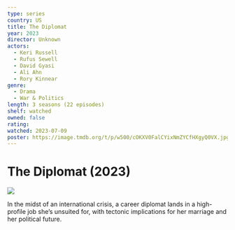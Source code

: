 ```yaml
---
type: series
country: US
title: The Diplomat
year: 2023
director: Unknown
actors:
  - Keri Russell
  - Rufus Sewell
  - David Gyasi
  - Ali Ahn
  - Rory Kinnear
genre:
  - Drama
  - War & Politics
length: 3 seasons (22 episodes)
shelf: watched
owned: false
rating:
watched: 2023-07-09
poster: https://image.tmdb.org/t/p/w500/cOKXV0FalCYixNmZYCfHXgyQ0VX.jpg
---
```


# The Diplomat (2023)

![](https://image.tmdb.org/t/p/w500/cOKXV0FalCYixNmZYCfHXgyQ0VX.jpg)

In the midst of an international crisis, a career diplomat lands in a high-profile job she’s unsuited for, with tectonic implications for her marriage and her political future.